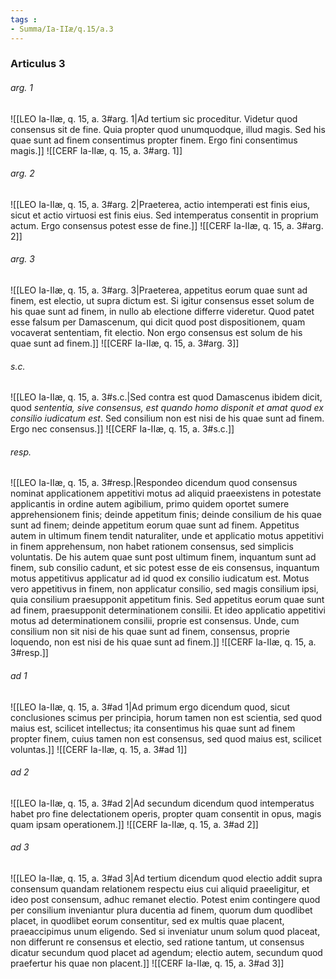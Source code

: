 ```yaml
---
tags : 
- Summa/Ia-IIæ/q.15/a.3
---
```


### Articulus 3

###### arg. 1
![[LEO Ia-IIæ, q. 15, a. 3#arg. 1|Ad tertium sic proceditur. Videtur quod consensus sit de fine. Quia propter quod unumquodque, illud magis. Sed his quae sunt ad finem consentimus propter finem. Ergo fini consentimus magis.]]
![[CERF Ia-IIæ, q. 15, a. 3#arg. 1]]

###### arg. 2
![[LEO Ia-IIæ, q. 15, a. 3#arg. 2|Praeterea, actio intemperati est finis eius, sicut et actio virtuosi est finis eius. Sed intemperatus consentit in proprium actum. Ergo consensus potest esse de fine.]]
![[CERF Ia-IIæ, q. 15, a. 3#arg. 2]]

###### arg. 3
![[LEO Ia-IIæ, q. 15, a. 3#arg. 3|Praeterea, appetitus eorum quae sunt ad finem, est electio, ut supra dictum est. Si igitur consensus esset solum de his quae sunt ad finem, in nullo ab electione differre videretur. Quod patet esse falsum per Damascenum, qui dicit quod post dispositionem, quam vocaverat sententiam, fit electio. Non ergo consensus est solum de his quae sunt ad finem.]]
![[CERF Ia-IIæ, q. 15, a. 3#arg. 3]]

###### s.c.
![[LEO Ia-IIæ, q. 15, a. 3#s.c.|Sed contra est quod Damascenus ibidem dicit, quod *sententia, sive consensus, est quando homo disponit et amat quod ex consilio iudicatum est*. Sed consilium non est nisi de his quae sunt ad finem. Ergo nec consensus.]]
![[CERF Ia-IIæ, q. 15, a. 3#s.c.]]

###### resp.
![[LEO Ia-IIæ, q. 15, a. 3#resp.|Respondeo dicendum quod consensus nominat applicationem appetitivi motus ad aliquid praeexistens in potestate applicantis in ordine autem agibilium, primo quidem oportet sumere apprehensionem finis; deinde appetitum finis; deinde consilium de his quae sunt ad finem; deinde appetitum eorum quae sunt ad finem. Appetitus autem in ultimum finem tendit naturaliter, unde et applicatio motus appetitivi in finem apprehensum, non habet rationem consensus, sed simplicis voluntatis. De his autem quae sunt post ultimum finem, inquantum sunt ad finem, sub consilio cadunt, et sic potest esse de eis consensus, inquantum motus appetitivus applicatur ad id quod ex consilio iudicatum est. Motus vero appetitivus in finem, non applicatur consilio, sed magis consilium ipsi, quia consilium praesupponit appetitum finis. Sed appetitus eorum quae sunt ad finem, praesupponit determinationem consilii. Et ideo applicatio appetitivi motus ad determinationem consilii, proprie est consensus. Unde, cum consilium non sit nisi de his quae sunt ad finem, consensus, proprie loquendo, non est nisi de his quae sunt ad finem.]]
![[CERF Ia-IIæ, q. 15, a. 3#resp.]]

###### ad 1
![[LEO Ia-IIæ, q. 15, a. 3#ad 1|Ad primum ergo dicendum quod, sicut conclusiones scimus per principia, horum tamen non est scientia, sed quod maius est, scilicet intellectus; ita consentimus his quae sunt ad finem propter finem, cuius tamen non est consensus, sed quod maius est, scilicet voluntas.]]
![[CERF Ia-IIæ, q. 15, a. 3#ad 1]]

###### ad 2
![[LEO Ia-IIæ, q. 15, a. 3#ad 2|Ad secundum dicendum quod intemperatus habet pro fine delectationem operis, propter quam consentit in opus, magis quam ipsam operationem.]]
![[CERF Ia-IIæ, q. 15, a. 3#ad 2]]

###### ad 3
![[LEO Ia-IIæ, q. 15, a. 3#ad 3|Ad tertium dicendum quod electio addit supra consensum quandam relationem respectu eius cui aliquid praeeligitur, et ideo post consensum, adhuc remanet electio. Potest enim contingere quod per consilium inveniantur plura ducentia ad finem, quorum dum quodlibet placet, in quodlibet eorum consentitur, sed ex multis quae placent, praeaccipimus unum eligendo. Sed si inveniatur unum solum quod placeat, non differunt re consensus et electio, sed ratione tantum, ut consensus dicatur secundum quod placet ad agendum; electio autem, secundum quod praefertur his quae non placent.]]
![[CERF Ia-IIæ, q. 15, a. 3#ad 3]]

